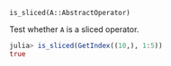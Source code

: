 `is_sliced(A::AbstractOperator)`

Test whether `A` is a sliced operator.

```julia
julia> is_sliced(GetIndex((10,), 1:5))
true

```

